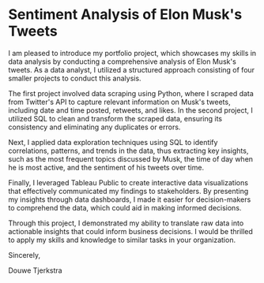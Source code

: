 # Sentiment Analysis of Elon Musk's Tweets

I am pleased to introduce my portfolio project, which showcases my skills in data analysis by conducting a comprehensive analysis of Elon Musk's tweets. As a data analyst, I utilized a structured approach consisting of four smaller projects to conduct this analysis.

The first project involved data scraping using Python, where I scraped data from Twitter's API to capture relevant information on Musk's tweets, including date and time posted, retweets, and likes. In the second project, I utilized SQL to clean and transform the scraped data, ensuring its consistency and eliminating any duplicates or errors.

Next, I applied data exploration techniques using SQL to identify correlations, patterns, and trends in the data, thus extracting key insights, such as the most frequent topics discussed by Musk, the time of day when he is most active, and the sentiment of his tweets over time.

Finally, I leveraged Tableau Public to create interactive data visualizations that effectively communicated my findings to stakeholders. By presenting my insights through data dashboards, I made it easier for decision-makers to comprehend the data, which could aid in making informed decisions.

Through this project, I demonstrated my ability to translate raw data into actionable insights that could inform business decisions. I would be thrilled to apply my skills and knowledge to similar tasks in your organization.

Sincerely,

Douwe Tjerkstra